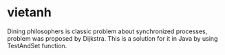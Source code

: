 # vietanh
Dining philosophers is classic problem about synchronized processes, problem was proposed by Dijkstra.
This is a solution for it in Java by using TestAndSet function. 

